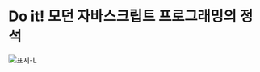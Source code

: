 # Do it! 모던 자바스크립트 프로그래밍의 정석

![표지-L](https://user-images.githubusercontent.com/5915404/204067802-48e5c4a1-ad63-4a0b-97de-4a0de1508185.jpg)
